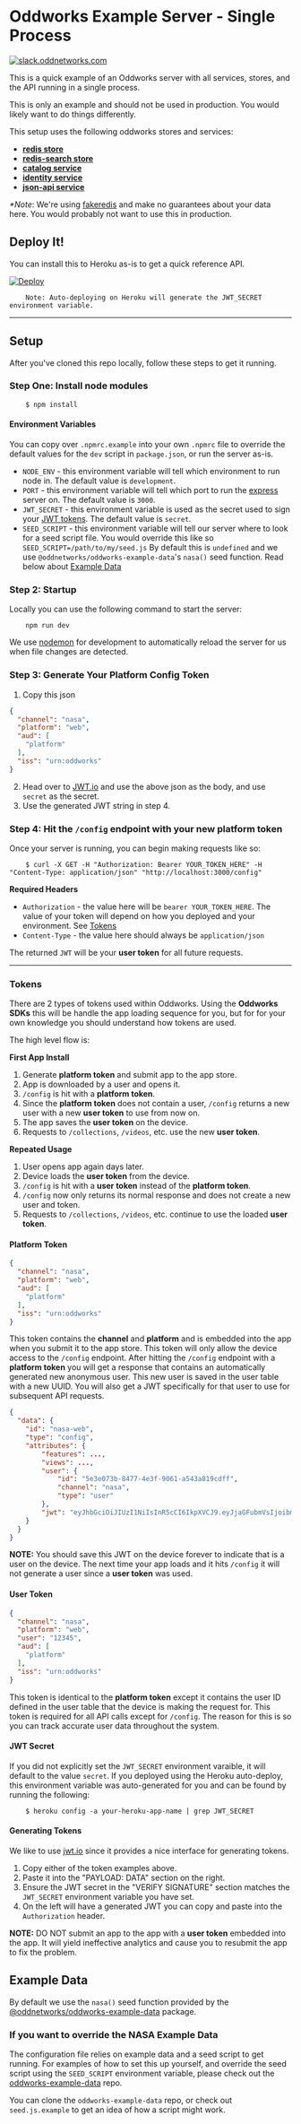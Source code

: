 # Oddworks Example Server - Single Process

[![slack.oddnetworks.com](http://slack.oddnetworks.com/badge.svg)](http://slack.oddnetworks.com)

This is a quick example of an Oddworks server with all services, stores, and the API running in a single process.

This is only an example and should not be used in production. You would likely want to do things differently.

This setup uses the following oddworks stores and services:

- __[redis store](https://github.com/oddnetworks/oddworks/tree/master/lib/stores/redis)__
- __[redis-search store](https://github.com/oddnetworks/oddworks/tree/master/lib/stores/redis-search)__
- __[catalog service](https://github.com/oddnetworks/oddworks/blob/master/lib/services/catalog)__
- __[identity service](https://github.com/oddnetworks/oddworks/tree/master/lib/services/identity)__
- __[json-api service](https://github.com/oddnetworks/oddworks/tree/master/lib/services/json-api)__

_*Note_: We're using [fakeredis](https://www.npmjs.com/package/fakeredis) and make no guarantees about your data here. You would probably not want to use this in production.

## Deploy It!

You can install this to Heroku as-is to get a quick reference API.

[![Deploy](https://www.herokucdn.com/deploy/button.svg)](https://heroku.com/deploy)

		Note: Auto-deploying on Heroku will generate the JWT_SECRET environment variable.

----

## Setup

After you've cloned this repo locally, follow these steps to get it running.

### Step One: Install node modules

		$ npm install

#### Environment Variables

You can copy over `.npmrc.example` into your own `.npmrc` file to override the default values for the `dev` script in `package.json`, or run the server as-is.

- `NODE_ENV` - this environment variable will tell which environment to run node in. The default value is `development`.
- `PORT` - this environment variable will tell which port to run the [express](https://www.npmjs.com/package/express) server on. The default value is `3000`.
- `JWT_SECRET` - this environment variable is used as the secret used to sign your [JWT tokens](https://jwt.io/). The default value is `secret`.
- `SEED_SCRIPT` - this environment variable will tell our server where to look for a seed script file. You would override this like so `SEED_SCRIPT=/path/to/my/seed.js` By default this is `undefined` and we use `@oddnetworks/oddworks-example-data`'s `nasa()` seed function. Read below about [Example Data](#example-data)

### Step 2: Startup

Locally you can use the following command to start the server:

		npm run dev

We use [nodemon](https://www.npmjs.com/package/nodemon) for development to automatically reload the server for us when file changes are detected.

### Step 3: Generate Your Platform Config Token

1. Copy this json
```json
{
  "channel": "nasa",
  "platform": "web",
  "aud": [
    "platform"
  ],
  "iss": "urn:oddworks"
}
```
2. Head over to [JWT.io](https://jwt.io) and use the above json as the body, and use `secret` as the secret.
3. Use the generated JWT string in step 4.

### Step 4: Hit the `/config` endpoint with your new platform token

Once your server is running, you can begin making requests like so:

		$ curl -X GET -H "Authorization: Bearer YOUR_TOKEN_HERE" -H "Content-Type: application/json" "http://localhost:3000/config"

__Required Headers__

- `Authorization` - the value here will be `bearer YOUR_TOKEN_HERE`.  The value of your token will depend on how you deployed and your environment. See [Tokens](#tokens)
- `Content-Type` - the value here should always be `application/json`

The returned `JWT` will be your **user token** for all future requests.

----

### Tokens

There are 2 types of tokens used within Oddworks. Using the **Oddworks SDKs** this will be handle the app loading sequence for you, but for for your own knowledge you should understand how tokens are used.

The high level flow is:

**First App Install**

1. Generate **platform token** and submit app to the app store.
2. App is downloaded by a user and opens it.
3. `/config` is hit with a **platform token**.
4. Since the **platform token** does not contain a user, `/config` returns a new user with a new **user token** to use from now on.
5. The app saves the **user token** on the device.
6. Requests to `/collections`, `/videos`, etc. use the new **user token**.

**Repeated Usage**

1. User opens app again days later.
2. Device loads the **user token** from the device.
3. `/config` is hit with a **user token** instead of the **platform token**.
4. `/config` now only returns its normal response and does not create a new user and token.
5. Requests to `/collections`, `/videos`, etc. continue to use the loaded **user token**.

#### Platform Token

```json
{
  "channel": "nasa",
  "platform": "web",
  "aud": [
    "platform"
  ],
  "iss": "urn:oddworks"
}
```

This token contains the **channel** and **platform** and is embedded into the app when you submit it to the app store. This token will only allow the device access to the `/config` endpoint. After hitting the `/config` endpoint with a **platform token** you will get a response that contains an automatically generated new anonymous user. This new user is saved in the user table with a new UUID. You will also get a JWT specifically for that user to use for subsequent API requests.

```json
{
  "data": {
    "id": "nasa-web",
    "type": "config",
    "attributes": {
    	"features": ...,
    	"views": ...,
    	"user": {
			"id": "5e3e073b-8477-4e3f-9061-a543a819cdff",
        	"channel": "nasa",
			"type": "user"
		},
		"jwt": "eyJhbGciOiJIUzI1NiIsInR5cCI6IkpXVCJ9.eyJjaGFubmVsIjoibmFzYSIsInBsYXRmb3JtIjoid2ViIiwidXNlciI6IjVlM2UwNzNiLTg0NzctNGUzZi05MDYxLWE1NDNhODE5Y2RmZiIsImlhdCI6MTQ2OTcxOTEwNCwiYXVkIjpbInBsYXRmb3JtIl0sImlzcyI6InVybjpvZGR3b3JrcyJ9.SOANEq0qxkiRL5u3RCAf5glYvDAMtz9LidrLvwsnaTE"
    }
  }
}
```

**NOTE:** You should save this JWT on the device forever to indicate that is a user on the device. The next time your app loads and it hits `/config` it will not generate a user since a **user token** was used.

#### User Token

```json
{
  "channel": "nasa",
  "platform": "web",
  "user": "12345",
  "aud": [
    "platform"
  ],
  "iss": "urn:oddworks"
}
```

This token is identical to the **platform token** except it contains the user ID defined in the user table that the device is making the request for. This token is required for all API calls except for `/config`. The reason for this is so you can track accurate user data throughout the system.

#### JWT Secret
If you did not explicitly set the `JWT_SECRET` environment varaible, it will default to the value `secret`. If you deployed using the Heroku auto-deploy, this environment variable was auto-generated for you and can be found by running the following:

		$ heroku config -a your-heroku-app-name | grep JWT_SECRET

#### Generating Tokens

We like to use [jwt.io](https://jwt.io) since it provides a nice interface for generating tokens.

1. Copy either of the token examples above.
2. Paste it into the "PAYLOAD: DATA" section on the right.
3. Ensure the JWT secret in the "VERIFY SIGNATURE" section matches the `JWT_SECRET` environment variable you have set.
4. On the left will have a generated JWT you can copy and paste into the `Authorization` header.

**NOTE:** DO NOT submit an app to the app with a **user token** embedded into the app. It will yield ineffective analytics and cause you to resubmit the app to fix the problem.

## Example Data

By default we use the `nasa()` seed function provided by the [@oddnetworks/oddworks-example-data](https://www.npmjs.com/package/@oddnetworks/oddworks-example-data) package.

### If you want to override the NASA Example Data

The configuration file relies on example data and a seed script to get running. For examples of how to set this up yourself, and override the seed script using the `SEED_SCRIPT` environment variable, please check out the [oddworks-example-data](https://github.com/oddnetworks/oddworks-example-data) repo.

You can clone the `oddworks-example-data` repo, or check out `seed.js.example` to get an idea of how a script might work.
